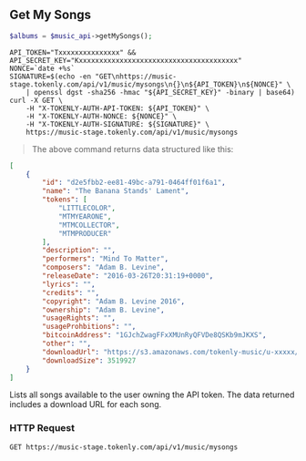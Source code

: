 ## Get My Songs


```php
$albums = $music_api->getMySongs();
```

```shell
API_TOKEN="Txxxxxxxxxxxxxxx" && API_SECRET_KEY="Kxxxxxxxxxxxxxxxxxxxxxxxxxxxxxxxxxxxxxxx"
NONCE=`date +%s`
SIGNATURE=$(echo -en "GET\nhttps://music-stage.tokenly.com/api/v1/music/mysongs\n{}\n${API_TOKEN}\n${NONCE}" \
    | openssl dgst -sha256 -hmac "${API_SECRET_KEY}" -binary | base64)
curl -X GET \
    -H "X-TOKENLY-AUTH-API-TOKEN: ${API_TOKEN}" \
    -H "X-TOKENLY-AUTH-NONCE: ${NONCE}" \
    -H "X-TOKENLY-AUTH-SIGNATURE: ${SIGNATURE}" \
    https://music-stage.tokenly.com/api/v1/music/mysongs
```

> The above command returns data structured like this:

```json
[
    {
        "id": "d2e5fbb2-ee81-49bc-a791-0464ff01f6a1",
        "name": "The Banana Stands' Lament",
        "tokens": [
            "LITTLECOLOR",
            "MTMYEARONE",
            "MTMCOLLECTOR",
            "MTMPRODUCER"
        ],
        "description": "",
        "performers": "Mind To Matter",
        "composers": "Adam B. Levine",
        "releaseDate": "2016-03-26T20:31:19+0000",
        "lyrics": "",
        "credits": "",
        "copyright": "Adam B. Levine 2016",
        "ownership": "Adam B. Levine",
        "usageRights": "",
        "usageProhbitions": "",
        "bitcoinAddress": "1GJchZwagFFxXMUnRyQFVDe8QSKb9mJKXS",
        "other": "",
        "downloadUrl": "https://s3.amazonaws.com/tokenly-music/u-xxxxx/a-xxxxx/s-xxxxx/xxxxx.mp3",
        "downloadSize": 3519927
    }
]
```

Lists all songs available to the user owning the API token.  The data returned includes a download URL for each song.

### HTTP Request

`GET https://music-stage.tokenly.com/api/v1/music/mysongs`

